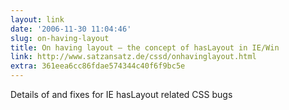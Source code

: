 ```yaml
---
layout: link
date: '2006-11-30 11:04:46'
slug: on-having-layout
title: On having layout — the concept of hasLayout in IE/Win
link: http://www.satzansatz.de/cssd/onhavinglayout.html
extra: 361eea6cc86fdae574344c40f6f9bc5e
---
```


Details of and fixes for IE hasLayout related CSS bugs